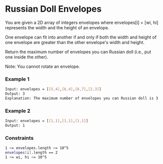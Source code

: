 # Russian Doll Envelopes

You are given a 2D array of integers envelopes where envelopes[i] = [wi, hi] represents the width and the height of an envelope.

One envelope can fit into another if and only if both the width and height of one envelope are greater than the other envelope's width and height.

Return the maximum number of envelopes you can Russian doll (i.e., put one inside the other).

Note: You cannot rotate an envelope.

### Example 1
```sh
Input: envelopes = [[5,4],[6,4],[6,7],[2,3]]
Output: 3
Explanation: The maximum number of envelopes you can Russian doll is 3 ([2,3] => [5,4] => [6,7]).
```

### Example 2
```sh
Input: envelopes = [[1,1],[1,1],[1,1]]
Output: 1
```

### Constraints
```sh
1 <= envelopes.length <= 10^5
envelopes[i].length == 2
1 <= wi, hi <= 10^5
```
